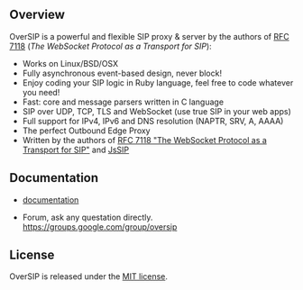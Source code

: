  

## Overview

OverSIP is a powerful and flexible SIP proxy & server by the authors of [RFC 7118](http://tools.ietf.org/html/rfc7118) (*The WebSocket Protocol as a Transport for SIP*):

* Works on Linux/BSD/OSX
* Fully asynchronous event-based design, never block!
* Enjoy coding your SIP logic in Ruby language, feel free to code whatever you need!
* Fast: core and message parsers written in C language
* SIP over UDP, TCP, TLS and WebSocket (use true SIP in your web apps)
* Full support for IPv4, IPv6 and DNS resolution (NAPTR, SRV, A, AAAA)
* The perfect Outbound Edge Proxy
* Written by the authors of [RFC 7118 "The WebSocket Protocol as a Transport for SIP"](http://tools.ietf.org/html/rfc7118) and [JsSIP](http://jssip.net)


## Documentation

* [documentation](http://snippetbucket.com/tag/oversip/)

* Forum, ask any questation directly. 
https://groups.google.com/group/oversip


## License

OverSIP is released under the [MIT license](http://www.oversip.net/license).
